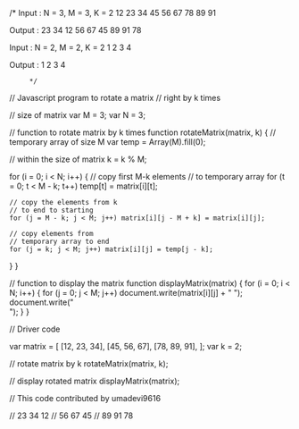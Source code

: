 /*
Input :  N = 3, M = 3, K = 2
         12 23 34
         45 56 67
         78 89 91 

Output : 23 34 12
         56 67 45
         89 91 78 


Input :  N = 2, M = 2, K = 2
         1 2
         3 4
         
Output : 1 2
         3 4

         */

// Javascript program to rotate a matrix
// right by k times

// size of matrix
var M = 3;
var N = 3;

// function to rotate matrix by k times
function rotateMatrix(matrix, k) {
  // temporary array of size M
  var temp = Array(M).fill(0);

  // within the size of matrix
  k = k % M;

  for (i = 0; i < N; i++) {
    // copy first M-k elements
    // to temporary array
    for (t = 0; t < M - k; t++) temp[t] = matrix[i][t];

    // copy the elements from k
    // to end to starting
    for (j = M - k; j < M; j++) matrix[i][j - M + k] = matrix[i][j];

    // copy elements from
    // temporary array to end
    for (j = k; j < M; j++) matrix[i][j] = temp[j - k];
  }
}

// function to display the matrix
function displayMatrix(matrix) {
  for (i = 0; i < N; i++) {
    for (j = 0; j < M; j++) document.write(matrix[i][j] + " ");
    document.write("<br/>");
  }
}

// Driver code

var matrix = [
  [12, 23, 34],
  [45, 56, 67],
  [78, 89, 91],
];
var k = 2;

// rotate matrix by k
rotateMatrix(matrix, k);

// display rotated matrix
displayMatrix(matrix);

// This code contributed by umadevi9616

// 23 34 12
// 56 67 45
// 89 91 78
